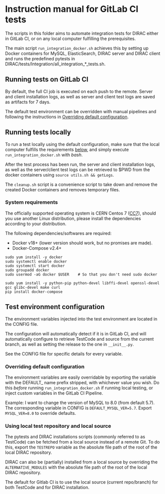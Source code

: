 # Instruction manual for GitLab CI tests

The scripts in this folder aims to automate integration tests for DIRAC either in GitLab CI, or on any local computer fulfilling the prerequisites.

The main script `run_integration_docker.sh` achieves this by setting up Docker containers for MySQL, ElasticSearch, DIRAC server and DIRAC client and runs the predefined pytests in DIRAC/tests/Integration/all_integration_*_tests.sh. 


## Running tests on GitLab CI

By default, the full CI job is executed on each push to the remote. Server and client installation logs, as well as server and client test logs are saved as artifacts for 7 days. 

The default test environment can be overridden with manual pipelines and following the instructions in [Overriding default configuration](#overriding-default-configuration). 


## Running tests locally
To run a test locally using the default configuration, make sure that the local computer fulfills the requirements [below](#system-requirements), and simply execute `run_integration_docker.sh` with *bash*. 

After the test process has been run, the server and client installation logs, as well as the server/client test logs can be retrieved to $PWD from the docker containers using `source utils.sh && getLogs`.

The `cleanup.sh` script is a convenience script to take down and remove the created Docker containers and removes temporary files. 

### System requirements

The officially supported operating system is CERN Centos 7 ([CC7](http://linux.web.cern.ch/linux/centos7/)), should you use another Linux distribution, please install the dependencies according to your distribution. 

The following dependencies/softwares are required:
* Docker v18+ (lower version should work, but no promises are made).
* Docker-Compose v2.4+ 

```
sudo yum install -y docker
sudo systemctl enable docker
sudo systemctl start docker
sudo groupadd docker
sudo usermod -aG docker $USER    # So that you don't need sudo docker

sudo yum install -y python-pip python-devel libffi-devel openssl-devel gcc glibc-devel make curl
pip install docker-compose
```

## Test environment configuration

The environment variables injected into the test environment are located in the CONFIG file. 

The configuration will automatically detect if it is in GitLab CI, and will automatically configure to retrieve TestCode and source from the current branch, as well as setting the release to the one in `__init__.py`. 

See the CONFIG file for specific details for every variable. 

### Overriding default configuration

The environment variables are easily overridable by exporting the variable with the DEFAULT_ name prefix stripped, with whichever value you wish. Do this _before_ running `run_integration_docker.sh` if running local testing, or inject custom variables in the GitLab CI Pipeline. 

Example:
I want to change the version of MySQL to 8.0 (from default 5.7). The corresponding variable in CONFIG is `DEFAULT_MYSQL_VER=5.7`. Export `MYSQL_VER=8.0` to override defaults. 

### Using local test repository and local source

The pytests and DIRAC installations scripts (commonly referred to as TestCode) can be fetched from a local source instead of a remote Git. 
To do this, export the `TESTREPO` variable as the absolute file path of the root of the local DIRAC repository. 

DIRAC can also be (partially) installed from a local source by overriding the `ALTERNATIVE_MODULES` with the absolute file path of the root of the local DIRAC repository. 

The default for Gitlab CI is to use the local source (current repo/branch) for both TestCode and for DIRAC installation. 
